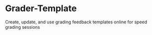 # Grader-Template
Create, update, and use grading feedback templates online for speed grading sessions
